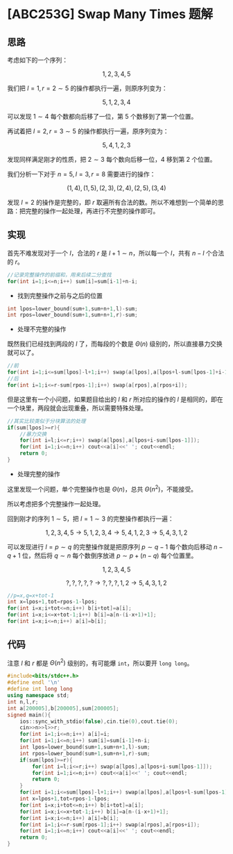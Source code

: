 # [ABC253G] Swap Many Times 题解

## 思路

考虑如下的一个序列：

$$1,2,3,4,5$$

我们把 $l=1,r=2\sim5$ 的操作都执行一遍，则原序列变为：

$$5,1,2,3,4$$

可以发现 $1\sim4$ 每个数都向后移了一位，第 $5$ 个数移到了第一个位置。

再试着把 $l=2,r=3\sim5$ 的操作都执行一遍，原序列变为：

$$5,4,1,2,3$$

发现同样满足刚才的性质，把 $2\sim3$ 每个数向后移一位，$4$ 移到第 $2$ 个位置。

我们分析一下对于 $n=5,l=3,r=8$ 需要进行的操作：

$$(1,4),(1,5),(2,3),(2,4),(2,5),(3,4)$$

发现 $l=2$ 的操作是完整的，即 $r$ 取遍所有合法的数。所以不难想到一个简单的思路：把完整的操作一起处理，再进行不完整的操作即可。

## 实现

首先不难发现对于一个 $l$，合法的 $r$ 是 $l+1\sim n$，所以每一个 $l$，共有 $n-l$ 个合法的 $r$。

```cpp
//记录完整操作的前缀和，用来后续二分查找
for(int i=1;i<=n;i++) sum[i]=sum[i-1]+n-i;
```
- 找到完整操作之前与之后的位置

```cpp
int lpos=lower_bound(sum+1,sum+n+1,l)-sum;
int rpos=lower_bound(sum+1,sum+n+1,r)-sum;
```
- 处理不完整的操作

既然我们已经找到两段的 $l$ 了，而每段的个数是 $\Theta(n)$ 级别的，所以直接暴力交换就可以了。

```cpp
//前
for(int i=1;i<=sum[lpos]-l+1;i++) swap(a[lpos],a[lpos+l-sum[lpos-1]+i-1]);
//后
for(int i=1;i<=r-sum[rpos-1];i++) swap(a[rpos],a[rpos+i]);
```
但是这里有一个小问题，如果题目给出的 $l$ 和 $r$ 所对应的操作的 $l$ 是相同的，即在一个块里，两段就会出现重叠，所以需要特殊处理。

```cpp
//其实比较类似于分块算法的处理
if(sum[lpos]>=r){
	//暴力交换
	for(int i=l;i<=r;i++) swap(a[lpos],a[lpos+i-sum[lpos-1]]);
	for(int i=1;i<=n;i++) cout<<a[i]<<' '; cout<<endl;
	return 0;
}
```


- 处理完整的操作

这里发现一个问题，单个完整操作也是 $\Theta(n)$，总共 $\Theta(n^2)$，不能接受。

所以考虑把多个完整操作一起处理。

回到刚才的序列 $1\sim5$，把 $l=1\sim3$ 的完整操作都执行一遍：

$$1,2,3,4,5 \longrightarrow 5,1,2,3,4 \longrightarrow 5,4,1,2,3 \longrightarrow 5,4,3,1,2$$

可以发现进行 $l=p\sim q$ 的完整操作就是把原序列 $p\sim q-1$ 每个数向后移动 $n-q+1$ 位，然后将 $q\sim n$ 每个数倒序放进 $p\sim p+(n-q)$ 每个位置里。

$$1,2,3,4,5$$

$$?,?,?,?,? \longrightarrow ?,?,?,1,2 \longrightarrow 5,4,3,1,2$$

```cpp
//p=x,q=x+tot-1
int x=lpos+1,tot=rpos-1-lpos;
for(int i=x;i+tot<=n;i++) b[i+tot]=a[i];
for(int i=x;i<=x+tot-1;i++) b[i]=a[n-(i-x+1)+1];
for(int i=x;i<=n;i++) a[i]=b[i];
```
## 代码

注意 $l$ 和 $r$ 都是 $\Theta (n^2)$ 级别的，有可能爆 `int`，所以要开 `long long`。

```cpp
#include<bits/stdc++.h>
#define endl '\n'
#define int long long
using namespace std;
int n,l,r;
int a[200005],b[200005],sum[200005];
signed main(){
	ios::sync_with_stdio(false),cin.tie(0),cout.tie(0);
	cin>>n>>l>>r;
    for(int i=1;i<=n;i++) a[i]=i;
    for(int i=1;i<=n;i++) sum[i]=sum[i-1]+n-i;
    int lpos=lower_bound(sum+1,sum+n+1,l)-sum;
    int rpos=lower_bound(sum+1,sum+n+1,r)-sum;
    if(sum[lpos]>=r){
        for(int i=l;i<=r;i++) swap(a[lpos],a[lpos+i-sum[lpos-1]]);
        for(int i=1;i<=n;i++) cout<<a[i]<<' '; cout<<endl;
        return 0;
    }
    for(int i=1;i<=sum[lpos]-l+1;i++) swap(a[lpos],a[lpos+l-sum[lpos-1]+i-1]);
    int x=lpos+1,tot=rpos-1-lpos;
    for(int i=x;i+tot<=n;i++) b[i+tot]=a[i];
    for(int i=x;i<=x+tot-1;i++) b[i]=a[n-(i-x+1)+1];
    for(int i=x;i<=n;i++) a[i]=b[i];
    for(int i=1;i<=r-sum[rpos-1];i++) swap(a[rpos],a[rpos+i]);
    for(int i=1;i<=n;i++) cout<<a[i]<<' '; cout<<endl;
    return 0;
}
```
